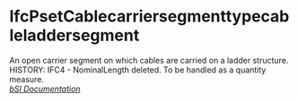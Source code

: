 IfcPsetCablecarriersegmenttypecableladdersegment
================================================
An open carrier segment on which cables are carried on a ladder structure.  
HISTORY: IFC4 - NominalLength deleted. To be handled as a quantity measure.  
[ _bSI
Documentation_](https://standards.buildingsmart.org/IFC/DEV/IFC4_2/FINAL/HTML/schema/ifcelectricaldomain/pset/pset_cablecarriersegmenttypecableladdersegment.htm)


